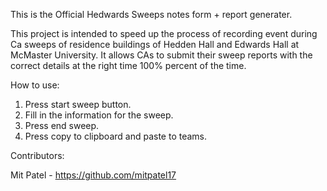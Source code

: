 This is the Official Hedwards Sweeps notes form + report generater.

This project is intended to speed up the process of recording event during Ca sweeps of residence buildings of Hedden Hall and Edwards Hall at McMaster University. It allows CAs to submit their sweep reports with the correct details at the right time 100% percent of the time. 

How to use:
1. Press start sweep button.
2. Fill in the information for the sweep.
3. Press end sweep.
4. Press copy to clipboard and paste to teams.


Contributors:

Mit Patel - https://github.com/mitpatel17
